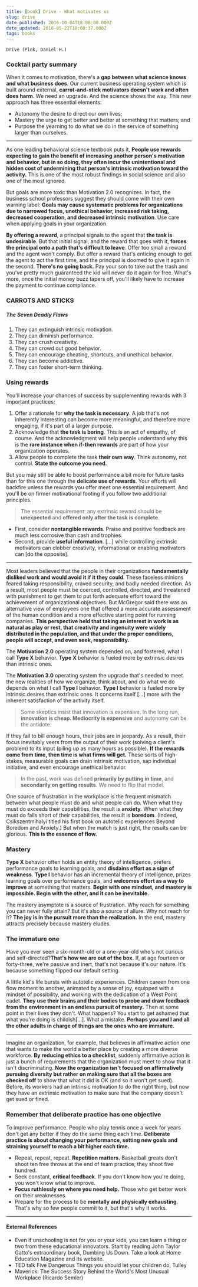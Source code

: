 ```yaml
---
title: [book] Drive - What motivates us
slug: drive
date_published: 2016-10-04T18:08:00.000Z
date_updated: 2018-05-22T18:08:37.000Z
tags: books
---
```


    Drive (Pink, Daniel H.)
    

### Cocktail party summary

When it comes to motivation, there's a **gap between what science knows and what business does**. Our current business operating system which is built around external, **carrot-and-stick motivators doesn't work and often does harm**. We need an upgrade. And the science shows the way. This new approach has three essential elements:

- Autonomy the desire to direct our own lives;
- Mastery the urge to get better and better at something that matters; and
- Purpose the yearning to do what we do in the service of something larger than ourselves.

---

As one leading behavioral science textbook puts it, **People use rewards expecting to gain the benefit of increasing another person's motivation and behavior, but in so doing, they often incur the unintentional and hidden cost of undermining that person's intrinsic motivation toward the activity.** This is one of the most robust findings in social science and also one of the most ignored.

But goals are more toxic than Motivation 2.0 recognizes. In fact, the business school professors suggest they should come with their own warning label: **Goals may cause systematic problems for organizations due to narrowed focus, unethical behavior, increased risk taking, decreased cooperation, and decreased intrinsic motivation**. Use care when applying goals in your organization.

**By offering a reward**, a principal signals to the agent that **the task is undesirable**. But that initial signal, and the reward that goes with it, **forces the principal onto a path that's difficult to leave**. Offer too small a reward and the agent won't comply. But offer a reward that's enticing enough to get the agent to act the first time, and the principal is doomed to give it again in the second. **There's no going back.** Pay your son to take out the trash and you've pretty much guaranteed the kid will never do it again for free. What's more, once the initial money buzz tapers off, you'll likely have to increase the payment to continue compliance.

### CARROTS AND STICKS

##### The Seven Deadly Flaws

1. They can extinguish intrinsic motivation.
2. They can diminish performance.
3. They can crush creativity.
4. They can crowd out good behavior.
5. They can encourage cheating, shortcuts, and unethical behavior.
6. They can become addictive.
7. They can foster short-term thinking.

### Using rewards

You'll increase your chances of success by supplementing rewards with 3 important practices:

1. Offer a rationale for **why the task is necessary**. A job that's not inherently interesting can become more meaningful, and therefore more engaging, if it's part of a larger purpose.
2. Acknowledge that **the task is boring**. This is an act of empathy, of course. And the acknowledgment will help people understand why this is the **rare instance when if-then rewards** are part of how your organization operates.
3. Allow people to complete the task **their own way**. Think autonomy, not control. **State the outcome you need.**

But you may still be able to boost performance a bit more for future tasks than for this one through the **delicate use of rewards**. Your efforts will backfire unless the rewards you offer meet one essential requirement. And you'll be on firmer motivational footing if you follow two additional principles.

> The essential requirement: any extrinsic reward should be **unexpected** and **offered only after the task is complete**.

- First, consider **nontangible rewards**. Praise and positive feedback are much less corrosive than cash and trophies.
- Second, provide **useful information**. [...] while controlling extrinsic motivators can clobber creativity, informational or enabling motivators can [do the opposite].

---

Most leaders believed that the people in their organizations **fundamentally disliked work and would avoid it if it they could**. These faceless minions feared taking responsibility, craved security, and badly needed direction. As a result, most people must be coerced, controlled, directed, and threatened with punishment to get them to put forth adequate effort toward the achievement of organizational objectives. But McGregor said there was an alternative view of employees one that offered a more accurate assessment of the human condition and a more effective starting point for running companies. **This perspective held that taking an interest in work is as natural as play or rest, that creativity and ingenuity were widely distributed in the population, and that under the proper conditions, people will accept, and even seek, responsibility.**

The **Motivation 2.0** operating system depended on, and fostered, what I call **Type X** behavior. **Type X** behavior is fueled more by extrinsic desires than intrinsic ones.

The **Motivation 3.0** operating system the upgrade that's needed to meet the new realities of how we organize, think about, and do what we do depends on what I call **Type I** behavior. **Type I** behavior is fueled more by intrinsic desires than extrinsic ones. It concerns itself [...] more with the inherent satisfaction of the activity itself.

> Some skeptics insist that innovation is expensive. In the long run, **innovation is cheap. Mediocrity is expensive** and autonomy can be the antidote.

If they fail to bill enough hours, their jobs are in jeopardy. As a result, their focus inevitably veers from the output of their work (solving a client's problem) to its input (piling up as many hours as possible). **If the rewards come from time, then time is what firms will get.** These sorts of high-stakes, measurable goals can drain intrinsic motivation, sap individual initiative, and even encourage unethical behavior.

> In the past, work was defined **primarily by putting in time**, and **secondarily on getting results**. We need to flip that model.

One source of frustration in the workplace is the frequent mismatch between what people must do and what people can do. When what they must do exceeds their capabilities, the result is **anxiety**. When what they must do falls short of their capabilities, the result is **boredom**. (Indeed, Csikszentmihalyi titled his first book on autotelic experiences Beyond Boredom and Anxiety.) But when the match is just right, the results can be glorious. **This is the essence of flow.**

### Mastery

**Type X** behavior often holds an entity theory of intelligence, prefers performance goals to learning goals, and **disdains effort as a sign of weakness**. **Type I** behavior has an incremental theory of intelligence, prizes learning goals over performance goals, and **welcomes effort as a way to improve** at something that matters. **Begin with one mindset, and mastery is impossible. Begin with the other, and it can be inevitable.**

The mastery asymptote is a source of frustration. Why reach for something you can never fully attain? But it's also a source of allure. Why not reach for it? **The joy is in the pursuit more than the realization.** In the end, mastery attracts precisely because mastery eludes.

### The immature one

Have you ever seen a six-month-old or a one-year-old who's not curious and self-directed?**That's how we are out of the box.** If, at age fourteen or forty-three, we're passive and inert, that's not because it's our nature. It's because something flipped our default setting.

A little kid's life bursts with autotelic experiences. Children careen from one flow moment to another, animated by a sense of joy, equipped with a mindset of possibility, and working with the dedication of a West Point cadet. **They use their brains and their bodies to probe and draw feedback from the environment in an endless pursuit of mastery.** Then at some point in their lives they don't. What happens? You start to get ashamed that what you're doing is childish[...]. What a mistake. **Perhaps you and I and all the other adults in charge of things are the ones who are immature.**

---

Imagine an organization, for example, that believes in affirmative action one that wants to make the world a better place by creating a more diverse workforce. **By reducing ethics to a checklist**, suddenly affirmative action is just a bunch of requirements that the organization must meet to show that it isn't discriminating. **Now the organization isn't focused on affirmatively pursuing diversity but rather on making sure that all the boxes are checked off** to show that what it did is OK (and so it won't get sued). Before, its workers had an intrinsic motivation to do the right thing, but now they have an extrinsic motivation to make sure that the company doesn't get sued or fined.

### Remember that deliberate practice has one objective

To improve performance. People who play tennis once a week for years don't get any better if they do the same thing each time. **Deliberate practice is about changing your performance, setting new goals and straining yourself to reach a bit higher each time.**

- Repeat, repeat, repeat. **Repetition matters.** Basketball greats don't shoot ten free throws at the end of team practice; they shoot five hundred.
- Seek constant, **critical feedback**. If you don't know how you're doing, you won't know what to improve.
- **Focus ruthlessly on where you need help.** Those who get better work on their weaknesses.
- Prepare for the process to be **mentally and physically exhausting**. That's why so few people commit to it, but that's why it works.

---

#### External References

- Even if unschooling is not for you or your kids, you can learn a thing or two from these educational innovators. Start by reading John Taylor Gatto's extraordinary book, Dumbing Us Down. Take a look at Home Education Magazine and its website.
- TED talk Five Dangerous Things you should let your children do, Tulley
- Maverick: The Success Story Behind the World's Most Unusual Workplace (Ricardo Semler)
